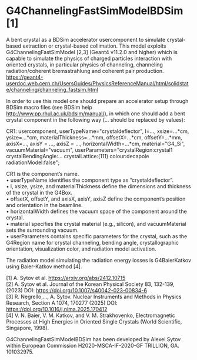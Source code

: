 # G4ChannelingFastSimModelBDSim [1]
A bent crystal as a BDSim accelerator usercomponent to simulate crystal-based extraction or crystal-based collimation. 
This model exploits G4ChannelingFastSimModel [2,3] (Geant4 v11.2.0 and higher) which is capable to simulate the physics of charged particles interaction with oriented crystals, in particular physics of channeling, channeling radiation/coherent bremsstrahlung and coherent pair production.
https://geant4-userdoc.web.cern.ch/UsersGuides/PhysicsReferenceManual/html/solidstate/channeling/channeling_fastsim.html

In order to use this model one should prepare an accelerator setup through BDSim macro files (see BDSim help http://www.pp.rhul.ac.uk/bdsim/manual/),
in which one should add a bent crystal component in the following way (... should be replaced by values): 

CR1: usercomponent, userTypeName="crystaldeflector", l=..., xsize=...*cm, ysize=...*cm, materialThickness=...*mm, offsetX=...*cm, offsetY=...*mm, axisX=..., axisY = ..., axisZ = ..., horizontalWidth=...*cm,  material="G4_Si", vacuumMaterial="vacuum", userParameters="crystalRegion:crystal1 crystalBendingAngle:... crystalLattice:(111) colour:decapole radiationModel:false";

CR1 is the component’s name.<br />
• userTypeName identifies the component type as ”crystaldeflector”.<br />
• l, xsize, ysize, and materialThickness define the dimensions and thickness of the crystal in the G4Box.<br />
• offsetX, offsetY, and axisX, axisY, axisZ define the component’s position and orientation in the beamline.<br />
• horizontalWidth defines the vacuum space of the component around the crystal.<br />
• material specifies the crystal material (e.g., silicon), and vacuumMaterial sets the surrounding vacuum.<br />
• userParameters contains specific parameters for the crystal, such as the G4Region name for crystal channeling, bending angle, crystallographic orientation, visualization color, and radiation model activation.<br />

The radiation model simulating the radiation energy losses is G4BaierKatkov using Baier-Katkov method [4].

[1] A. Sytov et al. https://arxiv.org/abs/2412.10715 <br />
[2] A. Sytov et al. Journal of the Korean Physical Society 83, 132-139, (2023) DOI: https://doi.org/10.1007/s40042-023-00834-6 <br />
[3] R. Negrello,..., A. Sytov. Nuclear Instruments and Methods in Physics Research, Section A 1074, 170277 (2025) DOI: https://doi.org/10.1016/j.nima.2025.170412 <br />
[4] V. N. Baier, V. M. Katkov, and V. M. Strakhovenko, Electromagnetic Processes at High Energies in Oriented Single Crystals (World Scientific, Singapore, 1998). <br />

G4ChannelingFastSimModelBDSim has been developed by Alexei Sytov within European Commission H2020-MSCA-IF-2020-GF TRILLION, GA. 101032975.
